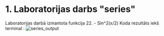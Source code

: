 # 1. Laboratorijas darbs "series"
Laboratorijas darbā izmantota funkcija 22. - Sin^2(x/2)
Koda rezultāts iekš terminal :
![series_output](https://user-images.githubusercontent.com/90375574/150642976-6d6eb08e-a13f-46ea-8f78-1e8c544f88cc.jpg)
